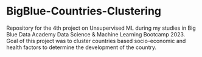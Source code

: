 # BigBlue-Countries-Clustering
Repository for the 4th project on Unsupervised ML during my studies in Big Blue Data Academy Data Science &amp; Machine Learning Bootcamp 2023.  Goal of this project was to cluster countries based socio-economic and health factors to determine the development of the country.

